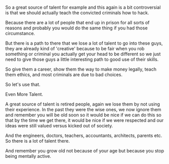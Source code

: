 So a great source of talent for example and this again is a bit controversial is that we should actually teach the convicted criminals how to hack.

Because there are a lot of people that end up in prison for all sorts of reasons and probably you would do the same thing if you had those circumstance.

But there is a path to there that we lose a lot of talent to go into these guys, they are already kind of 'creative' because to be fair when you rob something or criminal you actually get your head to be different so we just need to give those guys a little interesting path to good use of their skills.

So give them a career, show them the way to make money legally, teach them ethics, and most criminals are due to bad choices.

So let's use that.

Even More Talent.

A great source of talent is retired people, again we lose them by not using their experience. In the past they were the wise ones, we now ignore them and remember you will be old soon so it would be nice if we can do this so that by the time we get there, it would be nice if we were respected and our ideas were still valued versus kicked out of society.

And the engineers, doctors, teachers, accountants, architects, parents etc. So there is a lot of talent there.

And remember you grow old not because of your age but because you stop being mentally active.
